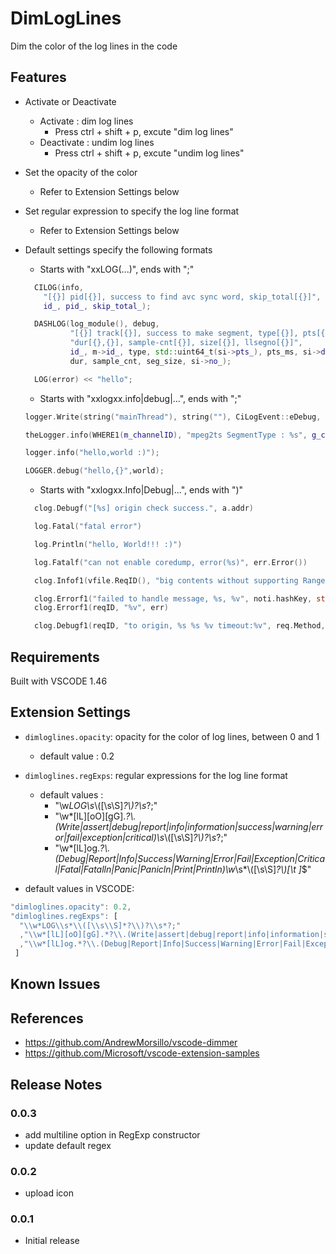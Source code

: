 # DimLogLines

Dim the color of the log lines in the code

## Features

* Activate or Deactivate
  * Activate : dim log lines
    * Press ctrl + shift + p, excute "dim log lines"
  * Deactivate : undim log lines
    * Press ctrl + shift + p, excute "undim log lines"

* Set the opacity of the color
    * Refer to Extension Settings below

* Set regular expression to specify the log line format
    * Refer to Extension Settings below

* Default settings specify the following formats
    * Starts with "xxLOG(...)", ends with  ";"

    ```cpp
      CILOG(info,
        "[{}] pid[{}], success to find avc sync word, skip_total[{}]",
        id_, pid_, skip_total_);

      DASHLOG(log_module(), debug,
              "[{}] track[{}], success to make segment, type[{}], pts[{},{}], "
              "dur[{},{}], sample-cnt[{}], size[{}], llsegno[{}]",
              id_, m->id_, type, std::uint64_t(si->pts_), pts_ms, si->duration_,
              dur, sample_cnt, seg_size, si->no_);

      LOG(error) << "hello";
    ```

    * Starts with "xxlogxx.info|debug|...", ends with  ";"

    ```cpp
    logger.Write(string("mainThread"), string(""), CiLogEvent::eDebug, string("test"));

    theLogger.info(WHERE1(m_channelID), "mpeg2ts SegmentType : %s", g_cfg->GetMpeg2tsSegmentType().c_str());

    logger.info("hello,world :)");

    LOGGER.debug("hello,{}",world);
    ```

    * Starts with "xxlogxx.Info|Debug|...", ends with  ")"

    ```go
      clog.Debugf("[%s] origin check success.", a.addr)

      log.Fatal("fatal error")

      log.Println("hello, World!!! :)")

      log.Fatalf("can not enable coredump, error(%s)", err.Error())

      clog.Infof1(vfile.ReqID(), "big contents without supporting Range header => bypass")

      clog.Errorf1("failed to handle message, %s, %v", noti.hashKey, string(noti.message), err)
      clog.Errorf1(reqID, "%v", err)

      clog.Debugf1(reqID, "to origin, %s %s %v timeout:%v", req.Method, req.URL, req.Header, timeout)
    ```

## Requirements

Built with VSCODE 1.46

## Extension Settings

* `dimloglines.opacity`: opacity for the color of log lines, between 0 and 1
  * default value : 0.2
* `dimloglines.regExps`: regular expressions for the log line format
  * default values :
    * "\\w*LOG\\s*\\([\\s\\S]*?\\)?\\s*?;"
    * "\\w*[lL][oO][gG].*?\\.(Write|assert|debug|report|info|information|success|warning|error|fail|exception|critical)\\s*\\([\\s\\S]*?\\)?\\s*?;"
    * "\\w*[lL]og.*?\\.(Debug|Report|Info|Success|Warning|Error|Fail|Exception|Critical|Fatal|Fatalln|Panic|Panicln|Print|Println)\\w*\\s*\\([\\s\\S]*?\\)[\\t ]*$"

* default values in VSCODE:
``` javascript
"dimloglines.opacity": 0.2,
"dimloglines.regExps": [
  "\\w*LOG\\s*\\([\\s\\S]*?\\)?\\s*?;"
  ,"\\w*[lL][oO][gG].*?\\.(Write|assert|debug|report|info|information|success|warning|error|fail|exception|critical)\\s*\\([\\s\\S]*?\\)?\\s*?;"
  ,"\\w*[lL]og.*?\\.(Debug|Report|Info|Success|Warning|Error|Fail|Exception|Critical|Fatal|Fatalln|Panic|Panicln|Print|Println)\\w*\\s*\\([\\s\\S]*?\\)[\\t ]*$"
 ]
```

## Known Issues


## References

* https://github.com/AndrewMorsillo/vscode-dimmer
* https://github.com/Microsoft/vscode-extension-samples

## Release Notes

### 0.0.3

- add multiline option in RegExp constructor
- update default regex

### 0.0.2

- upload icon

### 0.0.1

- Initial release

